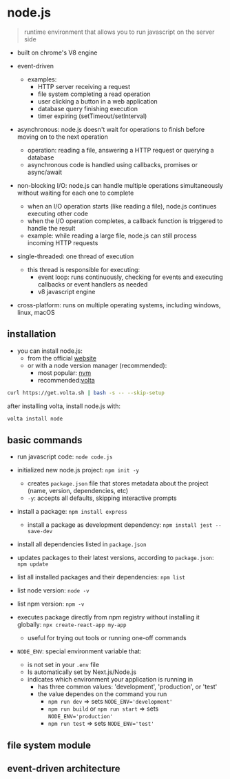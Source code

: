 
# node.js

> runtime environment that allows you to run javascript on the server side

- built on chrome's V8 engine

- event-driven
  - examples:
    - HTTP server receiving a request
    - file system completing a read operation
    - user clicking a button in a web application
    - database query finishing execution
    - timer expiring (setTimeout/setInterval)
- asynchronous: node.js doesn't wait for operations to finish before moving on to the next operation
  - operation: reading a file, answering a HTTP request or querying a database
  - asynchronous code is handled using callbacks, promises or async/await
- non-blocking I/O: node.js can handle multiple operations simultaneously without waiting for each one to complete
  - when an I/O operation starts (like reading a file), node.js continues executing other code
  - when the I/O operation completes, a callback function is triggered to handle the result
  - example: while reading a large file, node.js can still process incoming HTTP requests
- single-threaded: one thread of execution
  - this thread is responsible for executing:
    - event loop: runs continuously, checking for events and executing callbacks or event handlers as needed
    - v8 javascript engine
- cross-platform: runs on multiple operating systems, including windows, linux, macOS

## installation

- you can install node.js:
  - from the official [website](https://nodejs.org/en/)
  - or with a node version manager (recommended):
    - most popular: [nvm](https://github.com/nvm-sh/nvm)
    - recommended:[volta](https://volta.sh)

```bash
curl https://get.volta.sh | bash -s -- --skip-setup
```

after installing volta, install node.js with:

```bash
volta install node
```

## basic commands

- run javascript code: `node code.js`
- initialized new node.js project: `npm init -y`
  - creates `package.json` file that stores metadata about the project (name, version, dependencies, etc)
  - `-y`: accepts all defaults, skipping interactive prompts
- install a package: `npm install express`
  - install a package as development dependency: `npm install jest --save-dev`
- install all dependencies listed in `package.json`
- updates packages to their latest versions, according to `package.json`: `npm update`
- list all installed packages and their dependencies: `npm list`
- list node version: `node -v`
- list npm version: `npm -v`
- executes package directly from npm registry without installing it globally: `npx create-react-app my-app`
  - useful for trying out tools or running one-off commands

- `NODE_ENV`: special environment variable that:
  - is not set in your `.env` file
  - Is automatically set by Next.js/Node.js
  - indicates which environment your application is running in
    - has three common values: 'development', 'production', or 'test'
    - the value dependes on the command you run
      - `npm run dev` => sets `NODE_ENV='development'`
      - `npm run build` or `npm run start` => sets `NODE_ENV='production'`
      - `npm run test` => sets `NODE_ENV='test'`

## file system module

## event-driven architecture

